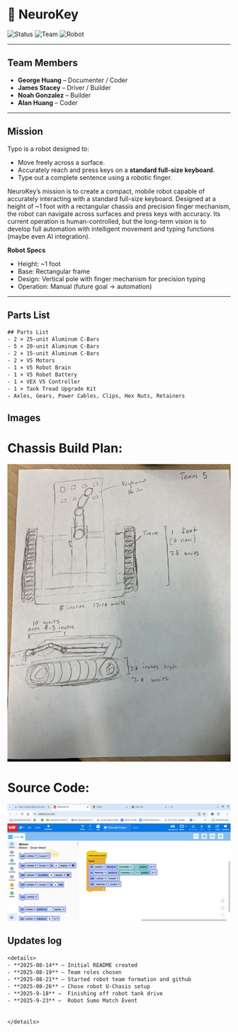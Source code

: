 # 🧠 NeuroKey

![Status](https://img.shields.io/badge/Status-In%20Progress-blue)
![Team](https://img.shields.io/badge/Team-4%20Members-purple)
![Robot](https://img.shields.io/badge/Robot-Typo-orange)

---

## Team Members
- **George Huang** – Documenter / Coder  
- **James Stacey** – Driver / Builder  
- **Noah Gonzalez** – Builder
- **Alan Huang** – Coder

---

## Mission
Typo is a robot designed to:  
- Move freely across a surface.  
- Accurately reach and press keys on a **standard full-size keyboard**.  
- Type out a complete sentence using a robotic finger.  

NeuroKey’s mission is to create a compact, mobile robot capable of accurately interacting with a standard full-size keyboard.
Designed at a height of ~1 foot with a rectangular chassis and precision finger mechanism, the robot can navigate across surfaces and press keys with accuracy. Its current operation is human-controlled, but the long-term vision is to develop full automation with intelligent movement and typing functions (maybe even AI integration).

**Robot Specs**  
- Height: ~1 foot  
- Base: Rectangular frame  
- Design: Vertical pole with finger mechanism for precision typing  
- Operation: Manual (future goal → automation)  

---

## Parts List
```ansi
## Parts List
- 2 × 25-unit Aluminum C-Bars  
- 5 × 20-unit Aluminum C-Bars  
- 2 × 15-unit Aluminum C-Bars  
- 2 × V5 Motors  
- 1 × V5 Robot Brain  
- 1 × V5 Robot Battery  
- 1 × VEX V5 Controller  
- 1 × Tank Tread Upgrade Kit  
- Axles, Gears, Power Cables, Clips, Hex Nuts, Retainers  
```
## Images

# Chassis Build Plan:
![Chassis Build Plan](images/IMG_6245.jpeg)
# Source Code:
![Source Code](images/image.png)


## Updates log
```ansi
<details>
- **2025-08-14** – Initial README created  
- **2025-08-19** – Team roles chosen
- **2025-08-21** – Started robot team formation and github 
- **2025-08-26** – Chose robot U-Chasis setup
- **2025-9-18** –  Finishing off robot tank drive
- **2025-9-23** –  Robot Sumo Match Event


</details>


